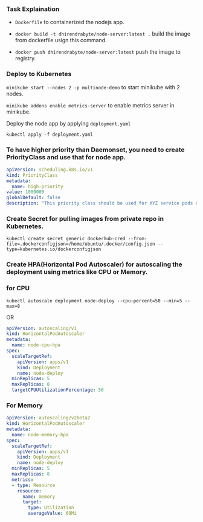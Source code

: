 ### Task Explaination

* `Dockerfile` to containerized the nodejs app.

* ` docker build -t dhirendrabyte/node-server:latest . `  build the image from dockerfile usign this command.

* ` docker push dhirendrabyte/node-server:latest ` push the image to registry.

### Deploy to Kubernetes

` minikube start --nodes 2 -p multinode-demo `  to start minikube with 2 nodes.

` minikube addons enable metrics-server `  to enable metrics server in minikube.

Deploy the node app by applying `deployment.yaml`

 `kubectl apply -f deployment.yaml `


### To have higher priority than Daemonset, you need to create PriorityClass and use that for node app.

```yaml
apiVersion: scheduling.k8s.io/v1
kind: PriorityClass
metadata:
  name: high-priority
value: 1000000
globalDefault: false
description: "This priority class should be used for XYZ service pods only."
```

### Create  Secret for pulling images from private repo in Kubernetes.

` kubectl create secret generic dockerhub-cred --from-file=.dockerconfigjson=/home/ubuntu/.docker/config.json --type=kubernetes.io/dockerconfigjson `

### Create HPA(Horizontal Pod Autoscaler) for autoscaling the deployment using metrics like CPU or Memory.

### for CPU
` kubectl autoscale deployment node-deploy --cpu-percent=50 --min=5 --max=8 `

OR

```yaml
apiVersion: autoscaling/v1
kind: HorizontalPodAutoscaler
metadata:
  name: node-cpu-hpa
spec:
  scaleTargetRef:
    apiVersion: apps/v1
    kind: Deployment
    name: node-deploy
  minReplicas: 5
  maxReplicas: 8
  targetCPUUtilizationPercentage: 50
```




### For Memory

```yaml
apiVersion: autoscaling/v2beta2 
kind: HorizontalPodAutoscaler
metadata:
  name: node-memory-hpa 
spec:
  scaleTargetRef:
    apiVersion: apps/v1 
    kind: Deployment 
    name: node-deploy
  minReplicas: 5
  maxReplicas: 8 
  metrics: 
  - type: Resource
    resource:
      name: memory 
      target:
        type: Utilization 
        averageValue: 60Mi
```        
